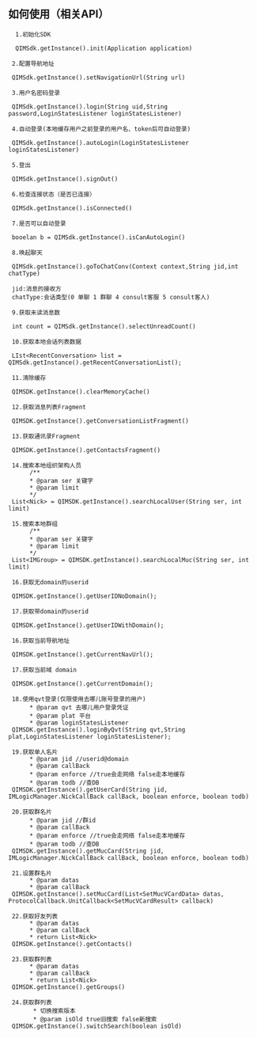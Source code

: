 如何使用（相关API）
---
```init
  1.初始化SDK
  
  QIMSdk.getInstance().init(Application application)
  ```
 ```config
  2.配置导航地址
  
  QIMSdk.getInstance().setNavigationUrl(String url)
  ```  
 ```login
  3.用户名密码登录
  
  QIMSdk.getInstance().login(String uid,String password,LoginStatesListener loginStatesListener)
  ```   
 ```Autologin
  4.自动登录(本地缓存用户之前登录的用户名、token后可自动登录)
  
  QIMSdk.getInstance().autoLogin(LoginStatesListener loginStatesListener)
  ```   
 ```logout
  5.登出
  
  QIMSdk.getInstance().signOut()
  ```   
 ```state
  6.检查连接状态（是否已连接）
  
  QIMSdk.getInstance().isConnected()
  ```   
 ```isAutoLogin
  7.是否可以自动登录
  
  booelan b = QIMSdk.getInstance().isCanAutoLogin()
  ```   
 ```chat
  8.唤起聊天
  
  QIMSdk.getInstance().goToChatConv(Context context,String jid,int chatType)
  
  jid:消息的接收方
  chatType:会话类型(0 单聊 1 群聊 4 consult客服 5 consult客人)
  ```  
 ```unread
  9.获取未读消息数
  
  int count = QIMSdk.getInstance().selectUnreadCount()
  ```    
 ```convs
  10.获取本地会话列表数据
  
  LIst<RecentConversation> list = QIMSdk.getInstance().getRecentConversationList();
  ``` 
 ```clearcache
  11.清除缓存
  
  QIMSDK.getInstance().clearMemoryCache()
  ``` 
 ```getConversations
  12.获取消息列表Fragment
  
  QIMSDK.getInstance().getConversationListFragment()
  ```     
 ```getContacts
  13.获取通讯录Fragment
  
  QIMSDK.getInstance().getContactsFragment()
  ```   
 ```searchUser
  14.搜索本地组织架构人员
       /**
       * @param ser 关键字
       * @param limit
       */
  List<Nick> = QIMSDK.getInstance().searchLocalUser(String ser, int limit)
  ```  
 ```searchMuc
  15.搜索本地群组
       /**
       * @param ser 关键字
       * @param limit
       */
  List<IMGroup> = QIMSDK.getInstance().searchLocalMuc(String ser, int limit)
  ```
 ```getUserId
  16.获取无domain的userid
  
  QIMSDK.getInstance().getUserIDNoDomain();
  ```  
 ```getUserIdwithdomain
  17.获取带domain的userid
  
  QIMSDK.getInstance().getUserIDWithDomain();
  ```    
 ```getnavurl
  16.获取当前导航地址
  
  QIMSDK.getInstance().getCurrentNavUrl();
  ```    
 ```getdomain
  17.获取当前域 domain
  
  QIMSDK.getInstance().getCurrentDomain();
  ```   
 ```loginByQvt
  18.使用qvt登录(仅限使用去哪儿账号登录的用户)
       * @param qvt 去哪儿用户登录凭证
       * @param plat 平台
       * @param loginStatesListener
  QIMSDK.getInstance().loginByQvt(String qvt,String plat,LoginStatesListener loginStatesListener);
  ```    
 ```usercard
  19.获取单人名片
       * @param jid //userid@domain
       * @param callBack
       * @param enforce //true会走网络 false走本地缓存
       * @param todb //查DB
  QIMSDK.getInstance().getUserCard(String jid, IMLogicManager.NickCallBack callBack, boolean enforce, boolean todb)
  ```      
 ```groupcard
  20.获取群名片
       * @param jid //群id
       * @param callBack
       * @param enforce //true会走网络 false走本地缓存
       * @param todb //查DB
  QIMSDK.getInstance().getMucCard(String jid, IMLogicManager.NickCallBack callBack, boolean enforce, boolean todb)
  ```    
 ```setgroupcard
  21.设置群名片
       * @param datas
       * @param callBack
  QIMSDK.getInstance().setMucCard(List<SetMucVCardData> datas, ProtocolCallback.UnitCallback<SetMucVCardResult> callback)
  ```
 ```getContacts
  22.获取好友列表
       * @param datas
       * @param callBack
       * return List<Nick>
  QIMSDK.getInstance().getContacts()
  ```     
 ```getContacts
  23.获取群列表
       * @param datas
       * @param callBack
       * return List<Nick>
  QIMSDK.getInstance().getGroups()
  ```     
 ```switchSearch
  24.获取群列表
        * 切换搜索版本
        * @param isOld true旧搜索 false新搜索
  QIMSDK.getInstance().switchSearch(boolean isOld)
  ```       